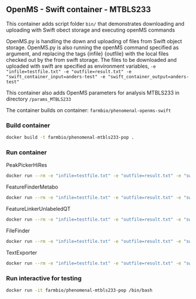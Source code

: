 ## OpenMS - Swift container - MTBLS233

This container adds script folder ``bin/``  that demonstrates downloading and uploading with Swift obect storage and executing openMS commands

OpenMS.py is handling the down and uploading of files from Swift object storage. OpenMS.py is also running the openMS command specified as argument, and replacing the tags {infile} {outfile} with the local files checked out by the from swift storage. The files to be downloaded and uploaded with swift are specified as environment variables, ``-e "infile=testfile.txt" -e "outfile=result.txt" -e "swift_container_input=anders-test" -e "swift_container_output=anders-test"``

This container also adds OpenMS parameters for analysis MTBLS233 in directory ``/params_MTBLS233``
  
The container builds on container: ``farmbio/phenomenal-openms-swift``

### Build container 
```bash
docker build -t farmbio/phenomenal-mtbls233-pop .
```

### Run container 

PeakPickerHiRes
```bash
docker run --rm -e "infile=testfile.txt" -e "outfile=result.txt" -e "swift_container_input=anders-test" -e "swift_container_output=anders-test" -e "OS_AUTH_URL=https://identity1.citycloud.com:5000/v3/" -e "OS_AUTH_VERSION=3" -e "OS_TENANT_NAME=your-tenant-name" -e "OS_TENANT_ID=17bcdf88f1fd40de85f53b5038722681" -e "OS_REGION_NAME=Lon1" -e "OS_DOMAIN_ID=08ba9f88ca5647b0ad4d651698eef3d0" -e "OS_USER_DOMAIN_ID=08ba9f88ca5647b0ad4d651698eef3d0" -e "OS_USERNAME=your-username" -e "OS_PASSWORD=your-password" farmbio/phenomenal-mtbls233-pop /bin/OpenMS.py PeakPickerHiRes -in {infile} -out {outfile} -ini /params_MTBLS233/PPparam.ini
```

FeatureFinderMetabo
```bash
docker run --rm -e "infile=testfile.txt" -e "outfile=result.txt" -e "swift_container_input=anders-test" -e "swift_container_output=anders-test" -e "OS_AUTH_URL=https://identity1.citycloud.com:5000/v3/" -e "OS_AUTH_VERSION=3" -e "OS_TENANT_NAME=your-tenant-name" -e "OS_TENANT_ID=17bcdf88f1fd40de85f53b5038722681" -e "OS_REGION_NAME=Lon1" -e "OS_DOMAIN_ID=08ba9f88ca5647b0ad4d651698eef3d0" -e "OS_USER_DOMAIN_ID=08ba9f88ca5647b0ad4d651698eef3d0" -e "OS_USERNAME=your-username" -e "OS_PASSWORD=your-password" farmbio/phenomenal-mtbls233-pop /bin/OpenMS.py FeatureFinderMetabo -in {infile} -out {outfile} -ini /params_MTBLS233/FFparam.ini
```

FeatureLinkerUnlabeledQT
```bash
docker run --rm -e "infile=testfile.txt" -e "outfile=result.txt" -e "swift_container_input=anders-test" -e "swift_container_output=anders-test" -e "OS_AUTH_URL=https://identity1.citycloud.com:5000/v3/" -e "OS_AUTH_VERSION=3" -e "OS_TENANT_NAME=your-tenant-name" -e "OS_TENANT_ID=17bcdf88f1fd40de85f53b5038722681" -e "OS_REGION_NAME=Lon1" -e "OS_DOMAIN_ID=08ba9f88ca5647b0ad4d651698eef3d0" -e "OS_USER_DOMAIN_ID=08ba9f88ca5647b0ad4d651698eef3d0" -e "OS_USERNAME=your-username" -e "OS_PASSWORD=your-password" farmbio/phenomenal-mtbls233-pop /bin/OpenMS.py FeatureLinkerUnlabeledQT -in {infile} -out {outfile} -ini /params_MTBLS233/FLparam.ini
```

FileFinder
```bash
docker run --rm -e "infile=testfile.txt" -e "outfile=result.txt" -e "swift_container_input=anders-test" -e "swift_container_output=anders-test" -e "OS_AUTH_URL=https://identity1.citycloud.com:5000/v3/" -e "OS_AUTH_VERSION=3" -e "OS_TENANT_NAME=your-tenant-name" -e "OS_TENANT_ID=17bcdf88f1fd40de85f53b5038722681" -e "OS_REGION_NAME=Lon1" -e "OS_DOMAIN_ID=08ba9f88ca5647b0ad4d651698eef3d0" -e "OS_USER_DOMAIN_ID=08ba9f88ca5647b0ad4d651698eef3d0" -e "OS_USERNAME=your-username" -e "OS_PASSWORD=your-password" farmbio/phenomenal-mtbls233-pop /bin/OpenMS.py FileFinder -in {infile} -out {outfile} -ini /params_MTBLS233/FileFparam.ini
```

TextExporter
```bash
docker run --rm -e "infile=testfile.txt" -e "outfile=result.txt" -e "swift_container_input=anders-test" -e "swift_container_output=anders-test" -e "OS_AUTH_URL=https://identity1.citycloud.com:5000/v3/" -e "OS_AUTH_VERSION=3" -e "OS_TENANT_NAME=your-tenant-name" -e "OS_TENANT_ID=17bcdf88f1fd40de85f53b5038722681" -e "OS_REGION_NAME=Lon1" -e "OS_DOMAIN_ID=08ba9f88ca5647b0ad4d651698eef3d0" -e "OS_USER_DOMAIN_ID=08ba9f88ca5647b0ad4d651698eef3d0" -e "OS_USERNAME=your-username" -e "OS_PASSWORD=your-password" farmbio/phenomenal-mtbls233-pop /bin/OpenMS.py TextExporter -in {infile} -out {outfile} -ini /params_MTBLS233/TEparam.ini
```

### Run interactive for testing
```bash
docker run -it farmbio/phenomenal-mtbls233-pop /bin/bash
